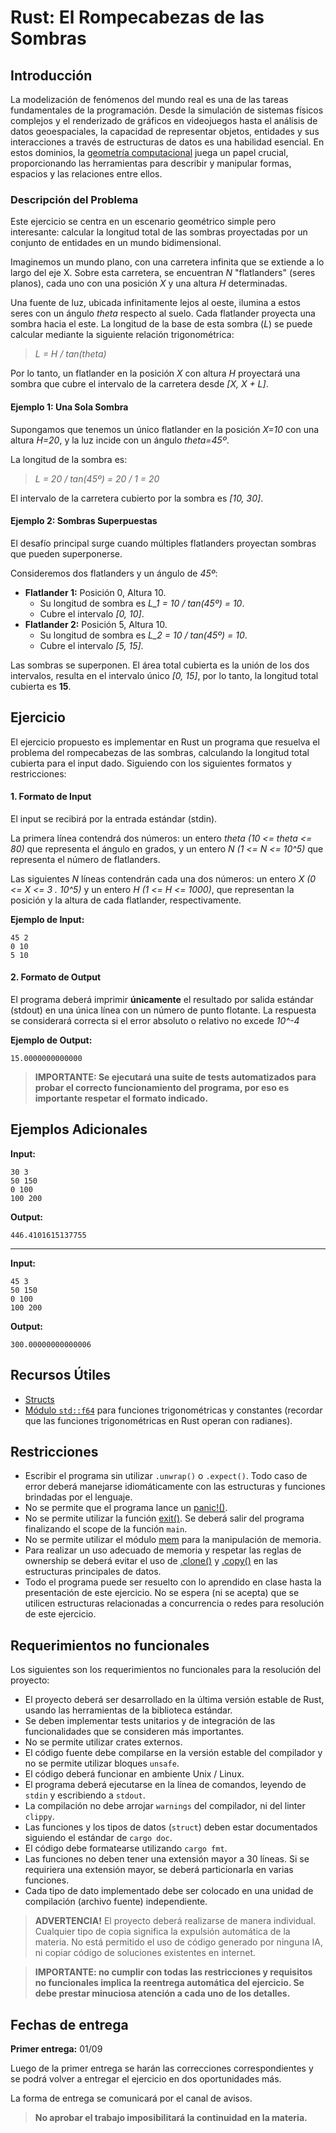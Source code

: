 # Rust: El Rompecabezas de las Sombras

## Introducción

La modelización de fenómenos del mundo real es una de las tareas fundamentales de la programación. Desde la simulación de sistemas físicos complejos y el renderizado de gráficos en videojuegos hasta el análisis de datos geoespaciales, la capacidad de representar objetos, entidades y sus interacciones a través de estructuras de datos es una habilidad esencial. En estos dominios, la [geometría computacional](https://es.wikipedia.org/wiki/Geometr%C3%ADa_computacional) juega un papel crucial, proporcionando las herramientas para describir y manipular formas, espacios y las relaciones entre ellos.

### Descripción del Problema

Este ejercicio se centra en un escenario geométrico simple pero interesante: calcular la longitud total de las sombras proyectadas por un conjunto de entidades en un mundo bidimensional.

Imaginemos un mundo plano, con una carretera infinita que se extiende a lo largo del eje X. Sobre esta carretera, se encuentran *N* "flatlanders" (seres planos), cada uno con una posición *X* y una altura *H* determinadas.

Una fuente de luz, ubicada infinitamente lejos al oeste, ilumina a estos seres con un ángulo *theta* respecto al suelo. Cada flatlander proyecta una sombra hacia el este. La longitud de la base de esta sombra (*L*) se puede calcular mediante la siguiente relación trigonométrica: 
> *L = H / tan(theta)*

Por lo tanto, un flatlander en la posición *X* con altura *H* proyectará una sombra que cubre el intervalo de la carretera desde *[X, X + L]*.

#### Ejemplo 1: Una Sola Sombra

Supongamos que tenemos un único flatlander en la posición *X=10* con una altura *H=20*, y la luz incide con un ángulo *theta=45º*.

La longitud de la sombra es:
> *L = 20 / tan(45º) = 20 / 1 = 20*

El intervalo de la carretera cubierto por la sombra es *[10, 30]*.

#### Ejemplo 2: Sombras Superpuestas

El desafío principal surge cuando múltiples flatlanders proyectan sombras que pueden superponerse.

Consideremos dos flatlanders y un ángulo de *45º*:

  * **Flatlander 1:** Posición 0, Altura 10.
      * Su longitud de sombra es *L_1 = 10 / tan(45º) = 10*.
      * Cubre el intervalo *[0, 10]*.
  * **Flatlander 2:** Posición 5, Altura 10.
      * Su longitud de sombra es *L_2 = 10 / tan(45º) = 10*.
      * Cubre el intervalo *[5, 15]*.

Las sombras se superponen. El área total cubierta es la unión de los dos intervalos, resulta en el intervalo único *[0, 15]*, por lo tanto, la longitud total cubierta es **15**.

## Ejercicio

El ejercicio propuesto es implementar en Rust un programa que resuelva el problema del rompecabezas de las sombras, calculando la longitud total cubierta para el input dado.
Siguiendo con los siguientes formatos y restricciones:

#### 1. Formato de Input

El input se recibirá por la entrada estándar (stdin).

La primera línea contendrá dos números: un entero *theta (10 <= theta <= 80)* que representa el ángulo en grados, y un entero *N (1 <= N <= 10^5)* que representa el número de flatlanders.

Las siguientes *N* líneas contendrán cada una dos números: un entero *X (0 <= X <= 3 . 10^5)* y un entero *H (1 <= H <= 1000)*, que representan la posición y la altura de cada flatlander, respectivamente.

**Ejemplo de Input:**

```
45 2
0 10
5 10
```

#### 2. Formato de Output

El programa deberá imprimir **únicamente** el resultado por salida estándar (stdout) en una única línea con un número de punto flotante.
La respuesta se considerará correcta si el error absoluto o relativo no excede *10^-4*

**Ejemplo de Output:**

```
15.0000000000000
```

> **IMPORTANTE: Se ejecutará una suite de tests automatizados para probar el correcto funcionamiento del programa, por eso es importante respetar el formato indicado.**

## Ejemplos Adicionales


**Input:**

```
30 3
50 150
0 100
100 200
```

**Output:**

```
446.4101615137755
```

-----

**Input:**

```
45 3
50 150
0 100
100 200
```

**Output:**

```
300.00000000000006
```

## Recursos Útiles

  * [Structs](https://doc.rust-lang.org/book/ch05-00-structs.html)
  * [Módulo `std::f64`](https://doc.rust-lang.org/stable/std/f64) para funciones trigonométricas y constantes (recordar que las funciones trigonométricas en Rust operan con radianes).

## Restricciones

  * Escribir el programa sin utilizar `.unwrap()` o `.expect()`. Todo caso de error deberá manejarse idiomáticamente con las estructuras y funciones brindadas por el lenguaje.
  * No se permite que el programa lance un [panic!()](https://doc.rust-lang.org/book/ch09-01-unrecoverable-errors-with-panic.html).
  * No se permite utilizar la función [exit()](https://doc.rust-lang.org/std/process/fn.exit.html). Se deberá salir del programa finalizando el scope de la función `main`.
  * No se permite utilizar el módulo [mem](https://doc.rust-lang.org/std/mem/) para la manipulación de memoria.
  * Para realizar un uso adecuado de memoria y respetar las reglas de ownership se deberá evitar el uso de [.clone()](https://doc.rust-lang.org/std/clone/trait.Clone.html) y [.copy()](https://doc.rust-lang.org/std/marker/trait.Copy.html) en las estructuras principales de datos.
  * Todo el programa puede ser resuelto con lo aprendido en clase hasta la presentación de este ejercicio. No se espera (ni se acepta) que se utilicen estructuras relacionadas a concurrencia o redes para resolución de este ejercicio.

## Requerimientos no funcionales

Los siguientes son los requerimientos no funcionales para la resolución del proyecto:

  * El proyecto deberá ser desarrollado en la última versión estable de Rust, usando las herramientas de la biblioteca estándar.
  * Se deben implementar tests unitarios y de integración de las funcionalidades que se consideren más importantes.
  * No se permite utilizar crates externos.
  * El código fuente debe compilarse en la versión estable del compilador y no se permite utilizar bloques `unsafe`.
  * El código deberá funcionar en ambiente Unix / Linux.
  * El programa deberá ejecutarse en la línea de comandos, leyendo de `stdin` y escribiendo a `stdout`.
  * La compilación no debe arrojar `warnings` del compilador, ni del linter `clippy`.
  * Las funciones y los tipos de datos (`struct`) deben estar documentados siguiendo el estándar de `cargo doc`.
  * El código debe formatearse utilizando `cargo fmt`.
  * Las funciones no deben tener una extensión mayor a 30 líneas. Si se requiriera una extensión mayor, se deberá particionarla en varias funciones.
  * Cada tipo de dato implementado debe ser colocado en una unidad de compilación (archivo fuente) independiente.

> **ADVERTENCIA!**
> El proyecto deberá realizarse de manera individual. Cualquier tipo de copia significa la expulsión automática de la materia.
  No está permitido el uso de código generado por ninguna IA, ni copiar código de soluciones existentes en internet.
  
  
> **IMPORTANTE: no cumplir con todas las restricciones y requisitos no funcionales implica la reentrega automática del ejercicio. Se debe prestar minuciosa atención a cada uno de los detalles.**

## Fechas de entrega

**Primer entrega:** 01/09

Luego de la primer entrega se harán las correcciones correspondientes y se podrá volver a entregar el ejercicio en dos oportunidades más.

La forma de entrega se comunicará por el canal de avisos.

> **No aprobar el trabajo imposibilitará la continuidad en la materia.**
